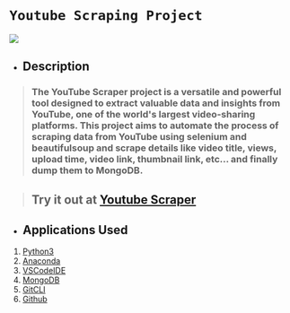 # **`Youtube Scraping Project`**

![](https://cdn.analyticsvidhya.com/wp-content/uploads/2019/05/youtube-data-scraping.png)

* ## **Description**
> ### The YouTube Scraper project is a versatile and powerful tool designed to extract valuable data and insights from YouTube, one of the world's largest video-sharing platforms. This project aims to automate the process of scraping data from YouTube using selenium and beautifulsoup and scrape details like video title, views, upload time, video link, thumbnail link, etc... and finally dump them to MongoDB.

> ## Try it out at [Youtube Scraper](https://youtube-scraper-a0ve.onrender.com)

* ## Applications Used
1. [Python3](https://www.python.org/)
2. [Anaconda](https://www.anaconda.com/)
3. [VSCodeIDE](https://code.visualstudio.com/)
4. [MongoDB](https://www.mongodb.com/)
5. [GitCLI](https://git-scm.com/book/en/v2/Getting-Started-The-Command-Line)
6. [Github](https://github.com)
